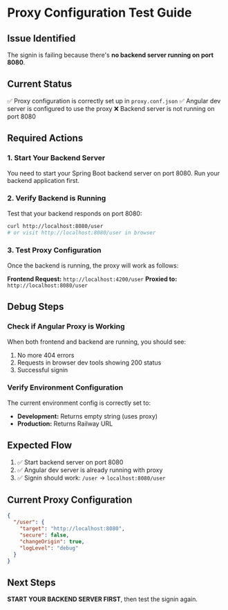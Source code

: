 # Proxy Configuration Test Guide

## Issue Identified

The signin is failing because there's **no backend server running on port 8080**.

## Current Status

✅ Proxy configuration is correctly set up in `proxy.conf.json`
✅ Angular dev server is configured to use the proxy
❌ Backend server is not running on port 8080

## Required Actions

### 1. Start Your Backend Server

You need to start your Spring Boot backend server on port 8080. Run your backend application first.

### 2. Verify Backend is Running

Test that your backend responds on port 8080:

```bash
curl http://localhost:8080/user
# or visit http://localhost:8080/user in browser
```

### 3. Test Proxy Configuration

Once the backend is running, the proxy will work as follows:

**Frontend Request:** `http://localhost:4200/user`
**Proxied to:** `http://localhost:8080/user`

## Debug Steps

### Check if Angular Proxy is Working

When both frontend and backend are running, you should see:

1. No more 404 errors
2. Requests in browser dev tools showing 200 status
3. Successful signin

### Verify Environment Configuration

The current environment config is correctly set to:

- **Development:** Returns empty string (uses proxy)
- **Production:** Returns Railway URL

## Expected Flow

1. ✅ Start backend server on port 8080
2. ✅ Angular dev server is already running with proxy
3. ✅ Signin should work: `/user` → `localhost:8080/user`

## Current Proxy Configuration

```json
{
  "/user": {
    "target": "http://localhost:8080",
    "secure": false,
    "changeOrigin": true,
    "logLevel": "debug"
  }
}
```

## Next Steps

**START YOUR BACKEND SERVER FIRST**, then test the signin again.
